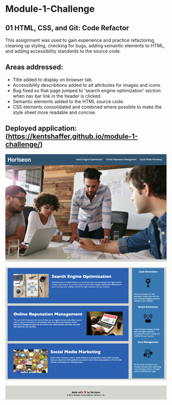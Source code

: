 # Module-1-Challenge

## 01 HTML, CSS, and Git: Code Refactor

This assignment was used to gain experience and practice refactoring, cleaning up styling, checking for bugs, adding semantic elements to HTML, and adding accessibility standards to the source code. 

## Areas addressed:

* Title added to display on browser tab.
* Accessibility describtions added to alt attributes for images and icons.
* Bug fixed so that page jumped to 'search engine optimization' section when nav bar link in the header is clicked.
* Semantic elements added to the HTML source code.
* CSS elements consolidated and combined where possible to make the style sheet more readable and concise. 

## Deployed application: (https://kentshaffer.github.io/module-1-challenge/)

![image screenshot of navigation bar and header image of deployed application](/assets/images/module-1-challenge%20deployed%20application%201.png)

![image screenshot of image cards with text and side bar icons and descriptions](/assets/images/module-1-challenge%20deployed%20application%202.png)

![image screenshot of footer](/assets/images/module-1-challenge%20deployed%20application%203.png) 
